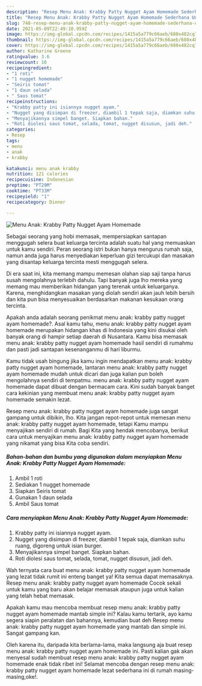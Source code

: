 ```yaml
---
description: "Resep Menu Anak: Krabby Patty Nugget Ayam Homemade Sederhana Untuk Jualan"
title: "Resep Menu Anak: Krabby Patty Nugget Ayam Homemade Sederhana Untuk Jualan"
slug: 748-resep-menu-anak-krabby-patty-nugget-ayam-homemade-sederhana-untuk-jualan
date: 2021-05-09T22:49:10.959Z
image: https://img-global.cpcdn.com/recipes/1415a5a779c66aeb/680x482cq70/menu-anak-krabby-patty-nugget-ayam-homemade-foto-resep-utama.jpg
thumbnail: https://img-global.cpcdn.com/recipes/1415a5a779c66aeb/680x482cq70/menu-anak-krabby-patty-nugget-ayam-homemade-foto-resep-utama.jpg
cover: https://img-global.cpcdn.com/recipes/1415a5a779c66aeb/680x482cq70/menu-anak-krabby-patty-nugget-ayam-homemade-foto-resep-utama.jpg
author: Katharine Greene
ratingvalue: 3.6
reviewcount: 10
recipeingredient:
- "1 roti"
- "1 nugget homemade"
- "Seiris tomat"
- "1 daun selada"
- " Saus tomat"
recipeinstructions:
- "Krabby patty ini isiannya nugget ayam."
- "Nugget yang disimpan di freezer, diambil 1 tepak saja, diamkan suhu ruang, digoreng untuk isian burger."
- "Menyajikannya simpel banget. Siapkan bahan."
- "Roti diolesi saus tomat, selada, tomat, nugget disusun, jadi deh."
categories:
- Resep
tags:
- menu
- anak
- krabby

katakunci: menu anak krabby 
nutrition: 121 calories
recipecuisine: Indonesian
preptime: "PT29M"
cooktime: "PT33M"
recipeyield: "1"
recipecategory: Dinner

---
```



![Menu Anak: Krabby Patty Nugget Ayam Homemade](https://img-global.cpcdn.com/recipes/1415a5a779c66aeb/680x482cq70/menu-anak-krabby-patty-nugget-ayam-homemade-foto-resep-utama.jpg)

Sebagai seorang yang hobi memasak, mempersiapkan santapan menggugah selera buat keluarga tercinta adalah suatu hal yang memuaskan untuk kamu sendiri. Peran seorang istri bukan hanya mengurus rumah saja, namun anda juga harus menyediakan keperluan gizi tercukupi dan masakan yang disantap keluarga tercinta mesti menggugah selera.

Di era  saat ini, kita memang mampu memesan olahan siap saji tanpa harus susah mengolahnya terlebih dahulu. Tapi banyak juga lho mereka yang memang mau memberikan hidangan yang terenak untuk keluarganya. Karena, menghidangkan masakan yang diolah sendiri akan jauh lebih bersih dan kita pun bisa menyesuaikan berdasarkan makanan kesukaan orang tercinta. 



Apakah anda adalah seorang penikmat menu anak: krabby patty nugget ayam homemade?. Asal kamu tahu, menu anak: krabby patty nugget ayam homemade merupakan hidangan khas di Indonesia yang kini disukai oleh banyak orang di hampir setiap daerah di Nusantara. Kamu bisa memasak menu anak: krabby patty nugget ayam homemade hasil sendiri di rumahmu dan pasti jadi santapan kesenanganmu di hari liburmu.

Kamu tidak usah bingung jika kamu ingin mendapatkan menu anak: krabby patty nugget ayam homemade, lantaran menu anak: krabby patty nugget ayam homemade mudah untuk dicari dan juga kalian pun boleh mengolahnya sendiri di tempatmu. menu anak: krabby patty nugget ayam homemade dapat dibuat dengan bermacam cara. Kini sudah banyak banget cara kekinian yang membuat menu anak: krabby patty nugget ayam homemade semakin lezat.

Resep menu anak: krabby patty nugget ayam homemade juga sangat gampang untuk dibikin, lho. Kita jangan repot-repot untuk memesan menu anak: krabby patty nugget ayam homemade, tetapi Kamu mampu menyajikan sendiri di rumah. Bagi Kita yang hendak mencobanya, berikut cara untuk menyajikan menu anak: krabby patty nugget ayam homemade yang nikamat yang bisa Kita coba sendiri.

<!--inarticleads1-->

##### Bahan-bahan dan bumbu yang digunakan dalam menyiapkan Menu Anak: Krabby Patty Nugget Ayam Homemade:

1. Ambil 1 roti
1. Sediakan 1 nugget homemade
1. Siapkan Seiris tomat
1. Gunakan 1 daun selada
1. Ambil  Saus tomat




<!--inarticleads2-->

##### Cara menyiapkan Menu Anak: Krabby Patty Nugget Ayam Homemade:

1. Krabby patty ini isiannya nugget ayam.
1. Nugget yang disimpan di freezer, diambil 1 tepak saja, diamkan suhu ruang, digoreng untuk isian burger.
1. Menyajikannya simpel banget. Siapkan bahan.
1. Roti diolesi saus tomat, selada, tomat, nugget disusun, jadi deh.




Wah ternyata cara buat menu anak: krabby patty nugget ayam homemade yang lezat tidak rumit ini enteng banget ya! Kita semua dapat memasaknya. Resep menu anak: krabby patty nugget ayam homemade Cocok sekali untuk kamu yang baru akan belajar memasak ataupun juga untuk kalian yang telah hebat memasak.

Apakah kamu mau mencoba membuat resep menu anak: krabby patty nugget ayam homemade mantab simple ini? Kalau kamu tertarik, ayo kamu segera siapin peralatan dan bahannya, kemudian buat deh Resep menu anak: krabby patty nugget ayam homemade yang mantab dan simple ini. Sangat gampang kan. 

Oleh karena itu, daripada kita berlama-lama, maka langsung aja buat resep menu anak: krabby patty nugget ayam homemade ini. Pasti kalian gak akan menyesal sudah membuat resep menu anak: krabby patty nugget ayam homemade enak tidak ribet ini! Selamat mencoba dengan resep menu anak: krabby patty nugget ayam homemade lezat sederhana ini di rumah masing-masing,oke!.

